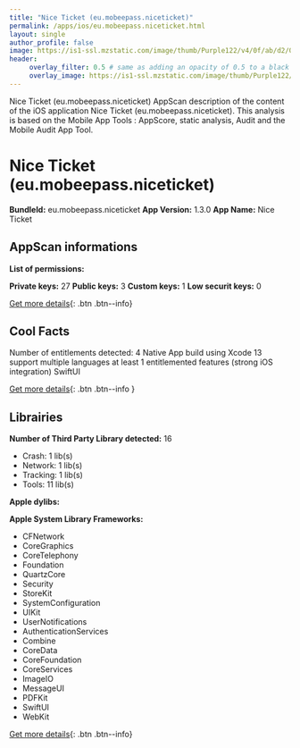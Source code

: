 ```yaml
---
title: "Nice Ticket (eu.mobeepass.niceticket)"
permalink: /apps/ios/eu.mobeepass.niceticket.html
layout: single
author_profile: false
image: https://is1-ssl.mzstatic.com/image/thumb/Purple122/v4/0f/ab/d2/0fabd25f-f03a-68cb-dd8d-d7d9ea8341d5/AppIcon-0-1x_U007emarketing-0-7-0-85-220.png/512x512bb.jpg
header: 
     overlay_filter: 0.5 # same as adding an opacity of 0.5 to a black background
     overlay_image: https://is1-ssl.mzstatic.com/image/thumb/Purple122/v4/0f/ab/d2/0fabd25f-f03a-68cb-dd8d-d7d9ea8341d5/AppIcon-0-1x_U007emarketing-0-7-0-85-220.png/512x512bb.jpg
---
```

Nice Ticket (eu.mobeepass.niceticket) AppScan description of the content of the iOS application Nice Ticket (eu.mobeepass.niceticket). This analysis is based on the Mobile App Tools : AppScore, static analysis, Audit and the Mobile Audit App Tool.

# Nice Ticket (eu.mobeepass.niceticket)

**BundleId:** eu.mobeepass.niceticket
**App Version:** 1.3.0
**App Name:** Nice Ticket


## AppScan informations 

**List of permissions:** 
  
  
**Private keys:** 27
**Public keys:** 3
**Custom keys:** 1
**Low securit keys:** 0
  
[Get more details](/pricing.html){: .btn .btn--info}

## Cool Facts

Number of entitlements detected: 4
Native App
build using Xcode 13
support multiple languages
at least 1 entitlemented features (strong iOS integration)
SwiftUI
  
[Get more details](/pricing.html){: .btn .btn--info }

## Librairies 
**Number of Third Party Library detected:** 16
- Crash: 1 lib(s)
- Network: 1 lib(s)
- Tracking: 1 lib(s)
- Tools: 11 lib(s)


**Apple dylibs:**


**Apple System Library Frameworks:**
- CFNetwork
- CoreGraphics
- CoreTelephony
- Foundation
- QuartzCore
- Security
- StoreKit
- SystemConfiguration
- UIKit
- UserNotifications
- AuthenticationServices
- Combine
- CoreData
- CoreFoundation
- CoreServices
- ImageIO
- MessageUI
- PDFKit
- SwiftUI
- WebKit


  
[Get more details](/pricing.html){: .btn .btn--info}

